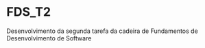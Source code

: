 # FDS_T2
Desenvolvimento da segunda tarefa da cadeira de Fundamentos de Desenvolvimento de Software
